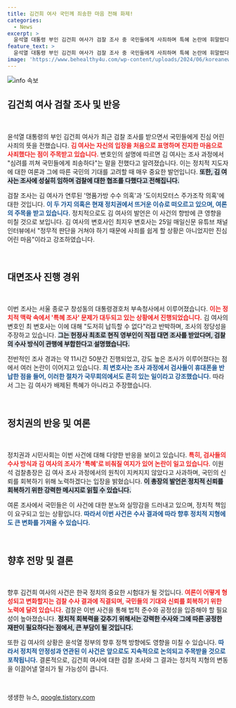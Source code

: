```yaml
---
title: 김건희 여사 국민께 죄송한 마음 전해 화제!
categories:
  - News
excerpt: >
  윤석열 대통령 부인 김건희 여사가 검찰 조사 중 국민들에게 사죄하며 특혜 논란에 휘말렸다. 검찰총장마저 조사 방식에 관해 사과한 가운데, 진실은 무엇일까? 클릭해 더 알아보세요!
feature_text: >
  윤석열 대통령 부인 김건희 여사가 검찰 조사 중 국민들에게 사죄하며 특혜 논란에 휘말렸다. 검찰총장마저 조사 방식에 관해 사과한 가운데, 진실은 무엇일까? 클릭해 더 알아보세요!
image: 'https://www.behealthy4u.com/wp-content/uploads/2024/06/koreanews.jpg'
---
```


<p><img src="https://www.behealthy4u.com/wp-content/uploads/2024/06/koreanews.jpg" alt="info 속보" /></p>

<h2 data-ke-size="size26">김건희 여사 검찰 조사 및 반응</h2>

<p data-ke-size="size16">&nbsp;</p>

<p>윤석열 대통령의 부인 김건희 여사가 최근 검찰 조사를 받으면서 국민들에게 진심 어린 사죄의 뜻을 전했습니다. <b><span style="color: #ee2323;">김 여사는 자신의 입장을 처음으로 표명하며 진지한 마음으로 사죄했다는 점이 주목받고 있습니다.</span></b> 변호인의 설명에 따르면 김 여사는 조사 과정에서 "심려를 끼쳐 국민들에게 죄송하다"는 말을 전했다고 알려졌습니다. 이는 정치적 지도자에 대한 여론과 그에 따른 국민의 기대를 고려할 때 매우 중요한 발언입니다. <b><span style="background-color: #21538527;">또한, 김 여사는 조사에 성실히 임하며 검찰에 대한 협조를 다했다고 전해집니다.</span></b> </p>

<p>검찰 조사는 김 여사가 연루된 '명품가방 수수 의혹'과 '도이치모터스 주가조작 의혹'에 대한 것입니다. <b><span style="color: #1a5490;">이 두 가지 의혹은 현재 정치권에서 뜨거운 이슈로 떠오르고 있으며, 여론의 주목을 받고 있습니다.</span></b> 정치적으로도 김 여사의 발언은 이 사건의 향방에 큰 영향을 미칠 것으로 보입니다. 김 여사의 변호사인 최지우 변호사는 25일 매일신문 유튜브 채널 인터뷰에서 "정무적 판단을 거쳐야 하기 때문에 사죄를 쉽게 할 상황은 아니었지만 진심 어린 마음"이라고 강조하였습니다.</p>

<p data-ke-size="size16">&nbsp;</p>

<h2 data-ke-size="size26">대면조사 진행 경위</h2>

<p data-ke-size="size16">&nbsp;</p>

<p>이번 조사는 서울 종로구 창성동의 대통령경호처 부속청사에서 이루어졌습니다. <b><span style="color: #ee2323;">이는 정치적 맥락 속에서 '특혜 조사' 문제가 대두되고 있는 상황에서 진행되었습니다.</span></b> 김 여사의 변호인 최 변호사는 이에 대해 "도저히 납득할 수 없다"라고 반박하며, 조사의 정당성을 주장하고 있습니다. <b><span style="background-color: #21538527;">그는 헌정사 최초로 현직 영부인이 직접 대면 조사를 받았다며, 검찰의 수사 방식이 관행에 부합한다고 설명했습니다.</span></b></p>

<p>전반적인 조사 경과는 약 11시간 50분간 진행되었고, 강도 높은 조사가 이루어졌다는 점에서 여러 논란이 이어지고 있습니다. <b><span style="color: #1a5490;">최 변호사는 조사 과정에서 검사들이 휴대폰을 반납한 점을 들어, 이러한 절차가 국무회의에서도 흔히 있는 일이라고 강조했습니다.</span></b> 따라서 그는 김 여사가 배제된 특혜가 아니라고 주장했습니다. </p>

<p data-ke-size="size16">&nbsp;</p>

<h2 data-ke-size="size26">정치권의 반응 및 여론</h2>

<p data-ke-size="size16">&nbsp;</p>

<p>정치권과 시민사회는 이번 사건에 대해 다양한 반응을 보이고 있습니다. <b><span style="color: #ee2323;">특히, 검사들의 수사 방식과 김 여사의 조사가 '특혜'로 비춰질 여지가 있어 논란이 일고 있습니다.</span></b> 이원석 검찰총장은 김 여사 조사 과정에서의 원칙이 지켜지지 않았다고 사과하며, 국민의 신뢰를 회복하기 위해 노력하겠다는 입장을 밝혔습니다. <b><span style="background-color: #21538527;">이 총장의 발언은 정치적 신뢰를 회복하기 위한 강력한 메시지로 읽힐 수 있습니다.</span></b></p>

<p>여론 조사에서 국민들은 이 사건에 대한 분노와 실망감을 드러내고 있으며, 정치적 책임이 요구되고 있는 상황입니다. <b><span style="color: #1a5490;">따라서 이번 사건은 수사 결과에 따라 향후 정치적 지형에도 큰 변화를 가져올 수 있습니다.</span></b></p>

<p data-ke-size="size16">&nbsp;</p>

<h2 data-ke-size="size26">향후 전망 및 결론</h2>

<p data-ke-size="size16">&nbsp;</p>

<p>향후 김건희 여사의 사건은 한국 정치의 중요한 시험대가 될 것입니다. <b><span style="color: #ee2323;">여론이 어떻게 형성되고 변화할지는 검찰 수사 결과에 직결되며, 국민들의 기대와 신뢰를 회복하기 위한 노력에 달려 있습니다.</span></b> 검찰은 이번 사건을 통해 법적 준수와 공정성을 입증해야 할 필요성이 높아졌습니다. <b><span style="background-color: #21538527;">정치적 회복력을 갖추기 위해서는 강력한 수사와 그에 따른 공정한 재판이 필요하다는 점에서, 큰 부담이 될 것입니다.</span></b></p>

<p>또한 김 여사의 상황은 윤석열 정부의 향후 정책 방향에도 영향을 미칠 수 있습니다. <b><span style="color: #1a5490;">따라서 정치적 안정성과 연관된 이 사건은 앞으로도 지속적으로 논의되고 주목받을 것으로 포착됩니다.</span></b> 결론적으로, 김건희 여사에 대한 검찰 조사와 그 결과는 정치적 지형의 변동을 이끌어낼 열쇠가 될 가능성이 큽니다.</p>

<p data-ke-size="size16">&nbsp;</p>
생생한 뉴스, <a href="https://qoogle.tistory.com" rel="dofollow">qoogle.tistory.com</a>


